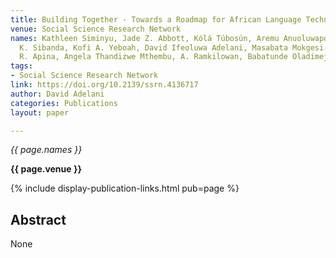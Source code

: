 ```yaml
---
title: Building Together - Towards a Roadmap for African Language Technologies
venue: Social Science Research Network
names: Kathleen Siminyu, Jade Z. Abbott, Kólá Túbosún, Aremu Anuoluwapo, Blessing
  K. Sibanda, Kofi A. Yeboah, David Ifeoluwa Adelani, Masabata Mokgesi-Selinga, Frederick
  R. Apina, Angela Thandizwe Mthembu, A. Ramkilowan, Babatunde Oladimeji
tags:
- Social Science Research Network
link: https://doi.org/10.2139/ssrn.4136717
author: David Adelani
categories: Publications
layout: paper

---
```


*{{ page.names }}*

**{{ page.venue }}**

{% include display-publication-links.html pub=page %}

## Abstract

None